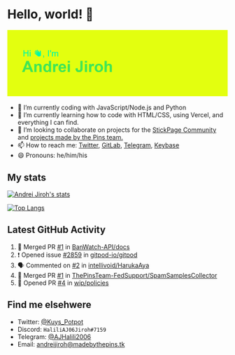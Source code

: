 # Hello, world! 👋

![](https://raw.githubusercontent.com/AndreiJirohHaliliDev2006/AndreiJirohHaliliDev2006/master/header.png)

- 🔭 I’m currently coding with JavaScript/Node.js and Python
- 🌱 I’m currently learning how to code with HTML/CSS, using Vercel, and everything I can find.
- 👯 I’m looking to collaborate on projects for the [StickPage Community](https://github.com/StickPage-Community) and [projects made by the Pins team.](https://github.com/MadeByThePinsHub)
- 📫 How to reach me: [Twitter](https://twitter.com/Kuys_Potpot), [GitLab](https://www.gitlab.com/AndreiJirohHaliliDev2006), [Telegram](https://t.me/AJHalili2006), [Keybase](https://keybase.io/ajhalilidev06)
- 😄 Pronouns: he/him/his

## My stats

[![Andrei Jiroh's stats](https://gh-readme-stats-thepinsteam.vercel.app/api?username=AndreiJirohHaliliDev2006&count_private=true&include_all_commits=true)](https://github.com/anuraghazra/github-readme-stats)

[![Top Langs](https://gh-readme-stats-thepinsteam.vercel.app/api/top-langs/?username=AndreiJirohHaliliDev2006&layout=compact)](https://github.com/anuraghazra/github-readme-stats)

## Latest GitHub Activity

<!--START_SECTION:activity-->
1. 🎉 Merged PR [#1](https://github.com/BanWatch-API/docs/pull/1) in [BanWatch-API/docs](https://github.com/BanWatch-API/docs)
2. ❗️ Opened issue [#2859](https://github.com/gitpod-io/gitpod/issues/2859) in [gitpod-io/gitpod](https://github.com/gitpod-io/gitpod)
3. 🗣 Commented on [#2](https://github.com/intellivoid/HarukaAya/issues/2) in [intellivoid/HarukaAya](https://github.com/intellivoid/HarukaAya)
4. 🎉 Merged PR [#1](https://github.com/ThePinsTeam-FedSupport/SpamSamplesCollector/pull/1) in [ThePinsTeam-FedSupport/SpamSamplesCollector](https://github.com/ThePinsTeam-FedSupport/SpamSamplesCollector)
5. 💪 Opened PR [#4](https://github.com/wip/policies/pull/4) in [wip/policies](https://github.com/wip/policies)
<!--END_SECTION:activity-->

## Find me elsehwere

* Twitter: [@Kuys_Potpot](https://twitter.com)
* Discord: `HaliliAJ06Jiroh#7159`
* Telegram: [@AJHalili2006](https://telegram.dog/AJHalili2006)
* Email: <andreijiroh@madebythepins.tk>
